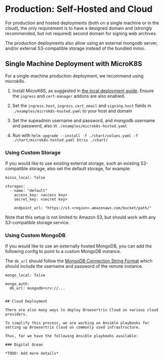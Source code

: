 # Production: Self-Hosted and Cloud

For production and hosted deployments (both on a single machine or in the cloud), the only requirement is to have a designed domain
and (strongly recommended, but not required) second domain for signing web archives.

The production deployments also allow using an external mongodb server, and/or external S3-compatible storage instead of the bundled minio.

## Single Machine Deployment with MicroK8S

For a single-machine production deployment, we recommend using microk8s.

1. Install MicroK8S, as suggested in [the local deployment guide](./local-deploy). Ensure the `ingress` and `cert-manager` addons are also enabled.

2. Set the `ingress.host`, `ingress.cert_email` and `signing.host` fields in `./examples/microk8s-hosted.yaml` to your host and domain

3. Set the supeadmin username and password, and mongodb username and password, also in `./examples/microk8s-hosted.yaml`

4. Run with `helm upgrade --install -f ./chart/values.yaml -f ./chart/microk8s-hosted.yaml btrix ./chart/`


### Using Custom Storage

If you would like to use existing external storage, such an existing S3-compatible storage, also set the default storage, for example:

```
minio_local: false

storages:
  - name: "default"
    access_key: <access key>
    secret_key: <secret key>

    endpoint_url: "https://s3.<region>.amazonaws.com/bucket/path/"
```

Note that this setup is not limited to Amazon S3, but should work with any S3-compatible storage service.


### Using Custom MongoDB

If you would like to use an externally hosted MongoDB, you can add the following config to point to a custom MongoDB instance.

The `db_url` should follow the [MongoDB Connection String Format](https://www.mongodb.com/docs/manual/reference/connection-string/)
which should include the username and password of the remote instance.


```
mongo_local: false

mongo_auth:
  db_url: mongodb+srv://...


## Cloud Deployment

There are also many ways to deploy Browsertrix Cloud on various cloud providers.

To simplify this process, we are working on Ansible playbooks for setting up Browsertrix Cloud on commonly used infrastructure.

Thus, far we have the following Ansible playbooks available:

### Digital Ocean

*TODO: Add more details*



